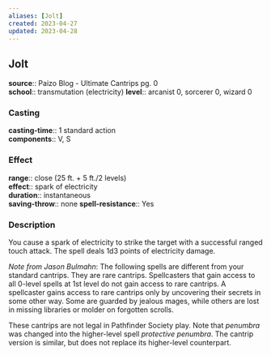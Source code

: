 ```yaml
---
aliases: [Jolt]
created: 2023-04-27
updated: 2023-04-28
---
```


## Jolt

**source**:: Paizo Blog - Ultimate Cantrips pg. 0  
**school**:: transmutation (electricity)
**level**:: arcanist 0, sorcerer 0, wizard 0

### Casting

**casting-time**:: 1 standard action  
**components**:: V, S

### Effect

**range**:: close (25 ft. + 5 ft./2 levels)  
**effect**:: spark of electricity  
**duration**:: instantaneous  
**saving-throw**:: none
**spell-resistance**:: Yes

### Description

You cause a spark of electricity to strike the target with a successful ranged touch attack. The spell deals 1d3 points of electricity damage.  
  
*Note from Jason Bulmahn*: The following spells are different from your standard cantrips. They are rare cantrips. Spellcasters that gain access to all 0-level spells at 1st level do not gain access to rare cantrips. A spellcaster gains access to rare cantrips only by uncovering their secrets in some other way. Some are guarded by jealous mages, while others are lost in missing libraries or molder on forgotten scrolls.  
  
These cantrips are not legal in Pathfinder Society play. Note that *penumbra* was changed into the higher-level spell *protective penumbra*. The cantrip version is similar, but does not replace its higher-level counterpart.
